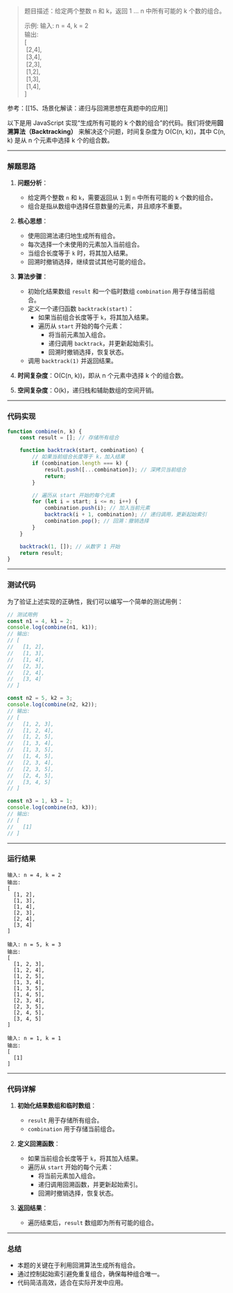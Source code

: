 
> 题目描述：给定两个整数 n 和 k，返回 1 ... n 中所有可能的 k 个数的组合。
> 
> 示例:
> 	输入: n = 4, k = 2  
> 	输出:  
> 	[  
> 	 [2,4],  
> 	 [3,4],  
> 	 [2,3],  
> 	 [1,2],  
> 	 [1,3],  
> 	 [1,4],  
> 	]

参考：[[15、场景化解读：递归与回溯思想在真题中的应用]]

以下是用 JavaScript 实现“生成所有可能的 k 个数的组合”的代码。我们将使用**回溯算法（Backtracking）** 来解决这个问题，时间复杂度为 O(C(n, k))，其中 C(n, k) 是从 n 个元素中选择 k 个的组合数。

---

### 解题思路

1. **问题分析**：
   - 给定两个整数 `n` 和 `k`，需要返回从 `1` 到 `n` 中所有可能的 `k` 个数的组合。
   - 组合是指从数组中选择任意数量的元素，并且顺序不重要。

2. **核心思想**：
   - 使用回溯法递归地生成所有组合。
   - 每次选择一个未使用的元素加入当前组合。
   - 当组合长度等于 `k` 时，将其加入结果。
   - 回溯时撤销选择，继续尝试其他可能的组合。

3. **算法步骤**：
   - 初始化结果数组 `result` 和一个临时数组 `combination` 用于存储当前组合。
   - 定义一个递归函数 `backtrack(start)`：
     - 如果当前组合长度等于 `k`，将其加入结果。
     - 遍历从 `start` 开始的每个元素：
       - 将当前元素加入组合。
       - 递归调用 `backtrack`，并更新起始索引。
       - 回溯时撤销选择，恢复状态。
   - 调用 `backtrack(1)` 并返回结果。

4. **时间复杂度**：O(C(n, k))，即从 n 个元素中选择 k 个的组合数。
5. **空间复杂度**：O(k)，递归栈和辅助数组的空间开销。

---

### 代码实现

```javascript
function combine(n, k) {
    const result = []; // 存储所有组合

    function backtrack(start, combination) {
        // 如果当前组合长度等于 k，加入结果
        if (combination.length === k) {
            result.push([...combination]); // 深拷贝当前组合
            return;
        }

        // 遍历从 start 开始的每个元素
        for (let i = start; i <= n; i++) {
            combination.push(i); // 加入当前元素
            backtrack(i + 1, combination); // 递归调用，更新起始索引
            combination.pop(); // 回溯：撤销选择
        }
    }

    backtrack(1, []); // 从数字 1 开始
    return result;
}
```

---

### 测试代码

为了验证上述实现的正确性，我们可以编写一个简单的测试用例：

```javascript
// 测试用例
const n1 = 4, k1 = 2;
console.log(combine(n1, k1));
// 输出:
// [
//   [1, 2],
//   [1, 3],
//   [1, 4],
//   [2, 3],
//   [2, 4],
//   [3, 4]
// ]

const n2 = 5, k2 = 3;
console.log(combine(n2, k2));
// 输出:
// [
//   [1, 2, 3],
//   [1, 2, 4],
//   [1, 2, 5],
//   [1, 3, 4],
//   [1, 3, 5],
//   [1, 4, 5],
//   [2, 3, 4],
//   [2, 3, 5],
//   [2, 4, 5],
//   [3, 4, 5]
// ]

const n3 = 1, k3 = 1;
console.log(combine(n3, k3));
// 输出:
// [
//   [1]
// ]
```

---

### 运行结果

```plaintext
输入: n = 4, k = 2
输出:
[
  [1, 2],
  [1, 3],
  [1, 4],
  [2, 3],
  [2, 4],
  [3, 4]
]
```

```plaintext
输入: n = 5, k = 3
输出:
[
  [1, 2, 3],
  [1, 2, 4],
  [1, 2, 5],
  [1, 3, 4],
  [1, 3, 5],
  [1, 4, 5],
  [2, 3, 4],
  [2, 3, 5],
  [2, 4, 5],
  [3, 4, 5]
]
```

```plaintext
输入: n = 1, k = 1
输出:
[
  [1]
]
```

---

### 代码详解

1. **初始化结果数组和临时数组**：
   - `result` 用于存储所有组合。
   - `combination` 用于存储当前组合。

2. **定义回溯函数**：
   - 如果当前组合长度等于 `k`，将其加入结果。
   - 遍历从 `start` 开始的每个元素：
     - 将当前元素加入组合。
     - 递归调用回溯函数，并更新起始索引。
     - 回溯时撤销选择，恢复状态。

3. **返回结果**：
   - 遍历结束后，`result` 数组即为所有可能的组合。

---

### 总结

- 本题的关键在于利用回溯算法生成所有组合。
- 通过控制起始索引避免重复组合，确保每种组合唯一。
- 代码简洁高效，适合在实际开发中应用。
